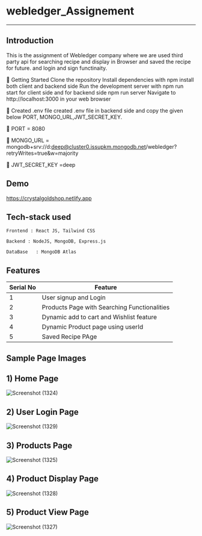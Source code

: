 # webledger_Assignement

---

**Introduction**
---
This is the assignment of Webledger company where we are used third party api for searching recipe and display in Browser and saved the recipe for future. and login and sign functinaity.

🚀 Getting Started
Clone the repository
Install dependencies with npm install both client and backend side 
Run the development server with npm run start for client side and for backend side npm run server
Navigate to http://localhost:3000 in your web browser

🚀 Created .env file
created .env file in backend side and copy the given below PORT, MONGO_URL,JWT_SECRET_KEY.

🚀  PORT = 8080

🚀  MONGO_URL = mongodb+srv://d:deep@cluster0.issupkm.mongodb.net/webledger?retryWrites=true&w=majority

🚀  JWT_SECRET_KEY =deep


## Demo

https://crystalgoldshop.netlify.app

##  Tech-stack used
  
   ```
Frontend : React JS, Tailwind CSS

Backend : NodeJS, MongoDB, Express.js

DataBase   : MongoDB Atlas
   ```


## Features

 | Serial No            | Feature                                                              |
| ----------------- | ------------------------------------------------------------------ |
| 1 | User signup and Login |
| 2 | Products Page with Searching Functionalities |
| 3 | Dynamic add to cart and Wishlist feature |
| 4 | Dynamic Product page  using userId |
| 5 | Saved Recipe PAge |


  **Sample Page Images**
  ---
  
  **1) Home Page**
  ---
  ![Screenshot (1324)](https://github.com/deep1524/webledger_Assignement/assets/105913793/6e1693ef-b9dd-47ea-831c-3dbeca13cd5e)

  **2) User Login Page**
   ---

![Screenshot (1329)](https://github.com/deep1524/webledger_Assignement/assets/105913793/a62782f4-26aa-41f7-8c59-9cc8cbf50fb3)

  **3) Products Page**
  ---
![Screenshot (1325)](https://github.com/deep1524/webledger_Assignement/assets/105913793/7575b9c1-d38f-4e84-8b65-d789c651888c)


  **4) Product Display Page**
  ---

![Screenshot (1328)](https://github.com/deep1524/webledger_Assignement/assets/105913793/d5e3e048-a8f9-49aa-a4b6-a682c54e76d6)

  **5) Product View Page**
  ---
 ![Screenshot (1327)](https://github.com/deep1524/webledger_Assignement/assets/105913793/7a1abc1c-adcb-4ac6-9cb9-958f1d309677)





